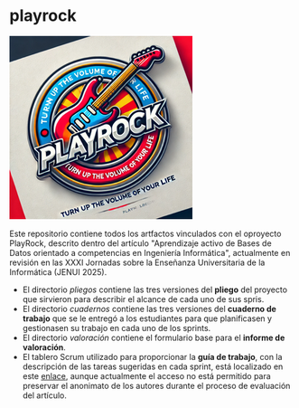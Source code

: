 # playrock
![PlayRock](logo.png)

Este repositorio contiene todos los artfactos vinculados con el oproyecto PlayRock, descrito dentro del artículo "Aprendizaje activo de Bases de Datos orientado a competencias en Ingeniería Informática", actualmente en revisión en las XXXI Jornadas sobre la Enseñanza Universitaria de la Informática (JENUI 2025).

- El directorio *pliegos* contiene las tres versiones del **pliego** del proyecto que sirvieron para describir el alcance de cada uno de sus spris.
- El directorio *cuadernos* contiene las tres versiones del **cuaderno de trabajo** que se le entregó a los estudiantes para que planificasen y gestionasen su trabajo en cada uno de los sprints.
- El directorio *valoración* contiene el formulario base para el **informe de valoración**.
- El tablero Scrum utilizado para proporcionar la **guía de trabajo**, con la descripción de las tareas sugeridas en cada sprint, está localizado en este [enlace](https://trello.com/b/7GYXAIzE/), aunque actualmente el acceso no está permitido para preservar el anonimato de los autores durante el proceso de evaluación del artículo.

